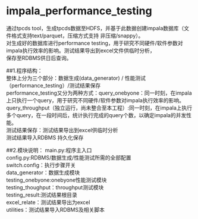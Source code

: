 # impala_performance_testing<br>
  通过tpcds tool，生成tpcds数据至HDFS，并基于此数据创建impala数据库（文件格式支持text/parquet，压缩方式支持 非压缩/snappy）。<br>
对生成好的数据库进行performance testing，用于研究不同硬件/软件参数对impala执行效率的影响。测试结果导出到excel文件供临时分析，<br>
保存至RDBMS供日后查询。<br>

##1.程序结构：<br>
  整体上分为三个部分：数据生成(data_generator) / 性能测试（performance_testing）/测试结果保存<br>
  performance_testing又分为两种方式：query_onebyone：同一时刻，在impala上只执行一个query，用于研究不同硬件/软件参数对impala执行效率的影响。<br>
  query_throughput（独立运行，尚未整合至本工程）:同一时刻，在impala上执行多个query，在一段时间后，统计执行完成的query个数，以确定impala的并发性能。<br>
  测试结果保存：测试结果导出到excel供临时分析<br>
                测试结果导入RDBMS 持久化保存<br>
  
##2.模块说明：
  main.py:程序主入口<br>
  config.py:RDBMS/数据生成/性能测试所需的全部配置<br>
  switch.config：执行步骤开关<br>
  data_generator：数据生成模块<br>
  testing_onebyone:onebyone性能测试模块<br>
  testing_thoughput：throughput测试模块<br>
  testing_result:测试结果根目录<br>
  excel_relate：测试结果导出为excel<br>
  utilities：测试结果导入RDBMS及相关脚本<br>
  
